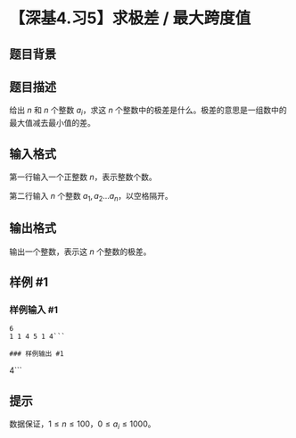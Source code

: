 # 【深基4.习5】求极差 / 最大跨度值

## 题目背景



## 题目描述

给出 $n$ 和 $n$ 个整数 $a_i$，求这 $n$ 个整数中的极差是什么。极差的意思是一组数中的最大值减去最小值的差。

## 输入格式

第一行输入一个正整数 $n$，表示整数个数。

第二行输入 $n$ 个整数 $a_1,a_2 \dots a_n$，以空格隔开。

## 输出格式

输出一个整数，表示这 $n$ 个整数的极差。

## 样例 #1

### 样例输入 #1
```
6
1 1 4 5 1 4```

### 样例输出 #1

```
4```

## 提示

数据保证，$1 \leq n\leq 100$，$0\le a_i \le 1000$。
